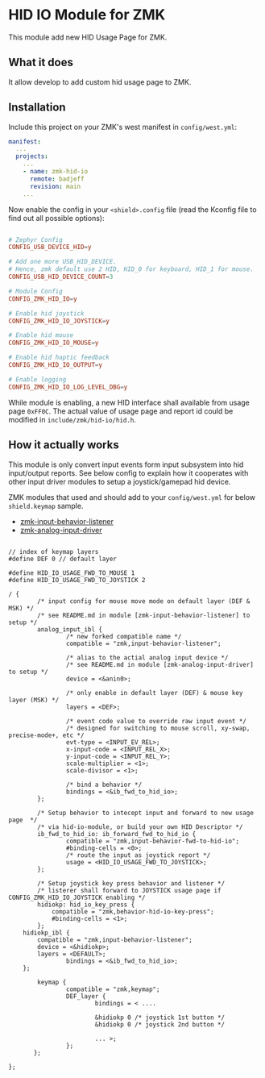 # HID IO Module for ZMK

This module add new HID Usage Page for ZMK.

## What it does

It allow develop to add custom hid usage page to ZMK.

## Installation

Include this project on your ZMK's west manifest in `config/west.yml`:

```yaml
manifest:
  ...
  projects:
    ...
    - name: zmk-hid-io
      remote: badjeff
      revision: main
    ...
```

Now enable the config in your `<shield>.config` file (read the Kconfig file to find out all possible options):

```conf

# Zephyr Config
CONFIG_USB_DEVICE_HID=y

# Add one more USB_HID_DEVICE. 
# Hence, zmk default use 2 HID, HID_0 for keyboard, HID_1 for mouse.
CONFIG_USB_HID_DEVICE_COUNT=3

# Module Config
CONFIG_ZMK_HID_IO=y

# Enable hid joystick
CONFIG_ZMK_HID_IO_JOYSTICK=y

# Enable hid mouse
CONFIG_ZMK_HID_IO_MOUSE=y

# Enable hid haptic feedback
CONFIG_ZMK_HID_IO_OUTPUT=y

# Enable logging
CONFIG_ZMK_HID_IO_LOG_LEVEL_DBG=y
```

While module is enabling, a new HID interface shall available from usage page `0xFF0C`. The actual value of usage page and report id could be modified in `include/zmk/hid-io/hid.h`.


## How it actually works

This module is only convert input events form input subsystem into hid input/output reports.
See below config to explain how it cooperates with other input driver modules to setup a joystick/gamepad hid device.

ZMK modules that used and should add to your `config/west.yml` for below `shield.keymap` sample.
- [zmk-input-behavior-listener](https://github.com/badjeff/zmk-input-behavior-listener)
- [zmk-analog-input-driver](https://github.com/badjeff/zmk-analog-input-driver)

```keymap

// index of keymap layers
#define DEF 0 // default layer

#define HID_IO_USAGE_FWD_TO_MOUSE 1
#define HID_IO_USAGE_FWD_TO_JOYSTICK 2

/ {
        /* input config for mouse move mode on default layer (DEF & MSK) */
        /* see README.md in module [zmk-input-behavior-listener] to setup */
        analog_input_ibl {
                /* new forked compatible name */
                compatible = "zmk,input-behavior-listener";
                
                /* alias to the actial analog input device */
                /* see README.md in module [zmk-analog-input-driver] to setup */
                device = <&anin0>;

                /* only enable in default layer (DEF) & mouse key layer (MSK) */
                layers = <DEF>;

                /* event code value to override raw input event */
                /* designed for switching to mouse scroll, xy-swap, precise-mode+, etc */
                evt-type = <INPUT_EV_REL>;
                x-input-code = <INPUT_REL_X>;
                y-input-code = <INPUT_REL_Y>;
                scale-multiplier = <1>;
                scale-divisor = <1>;

                /* bind a behavior */
                bindings = <&ib_fwd_to_hid_io>;
        };

        /* Setup behavior to intecept input and forward to new usage page  */
        /* via hid-io-module, or build your own HID Descriptor */
        ib_fwd_to_hid_io: ib_forward_fwd_to_hid_io {
                compatible = "zmk,input-behavior-fwd-to-hid-io";
                #binding-cells = <0>;
                /* route the input as joystick report */
                usage = <HID_IO_USAGE_FWD_TO_JOYSTICK>;
        };

        /* Setup joystick key press behavior and listener */
        /* listerer shall forward to JOYSTICK usage page if CONFIG_ZMK_HID_IO_JOYSTICK enabling */
        hidiokp: hid_io_key_press {
            compatible = "zmk,behavior-hid-io-key-press";
            #binding-cells = <1>;
        };
	hidiokp_ibl {
		compatible = "zmk,input-behavior-listener";
		device = <&hidiokp>;
		layers = <DEFAULT>;
                bindings = <&ib_fwd_to_hid_io>;
	};

        keymap {
                compatible = "zmk,keymap";
                DEF_layer {
                        bindings = < .... 
                        
                        &hidiokp 0 /* joystick 1st button */
                        &hidiokp 0 /* joystick 2nd button */

                        ... >;
                };
       };

};
```
